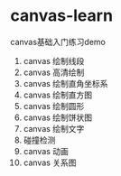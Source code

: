# canvas-learn
canvas基础入门练习demo

1. canvas 绘制线段
2. canvas 高清绘制
3. canvas 绘制直角坐标系
4. canvas 绘制直方图
5. canvas 绘制圆形
6. canvas 绘制饼状图
7. canvas 绘制文字
8. 碰撞检测
9. canvas 动画
10. canvas 关系图